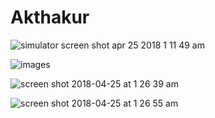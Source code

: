 # Akthakur

![simulator screen shot apr 25 2018 1 11 49 am](https://user-images.githubusercontent.com/33283321/39233816-5899f970-4826-11e8-858d-50161bfd163b.png)

![images](https://user-images.githubusercontent.com/33283321/39234887-57272aba-4829-11e8-8692-14106d513104.jpg)

![screen shot 2018-04-25 at 1 26 39 am](https://user-images.githubusercontent.com/33283321/39234891-59bc318a-4829-11e8-80db-deab4d2c6af8.png)

![screen shot 2018-04-25 at 1 26 55 am](https://user-images.githubusercontent.com/33283321/39234894-5c7f02da-4829-11e8-8c64-f9eb7f626e00.png)
